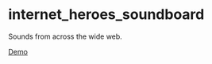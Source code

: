 # internet_heroes_soundboard
Sounds from across the wide web.

[Demo](http://internet_heroes_soundboard.branchdev.nl)
